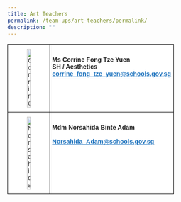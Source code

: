```yaml
---
title: Art Teachers
permalink: /team-ups/art-teachers/permalink/
description: ""
---
```


<style type="text/css">
.tg  {border-collapse:collapse;border-spacing:0;}
.tg td{border-color:black;border-style:solid;border-width:1px;font-family:Arial, sans-serif;font-size:14px;
  overflow:hidden;padding:10px 5px;word-break:normal;}
.tg th{border-color:black;border-style:solid;border-width:1px;font-family:Arial, sans-serif;font-size:14px;
  font-weight:normal;overflow:hidden;padding:10px 5px;word-break:normal;}
.tg .tg-l2bf{background-color:#FFF;color:#222;font-weight:bold;text-align:left;vertical-align:top}
.tg .tg-a3j2{background-color:#FFF;color:#222;text-align:center;vertical-align:middle}
.tg .tg-gj5f{background-color:#;color:#222;text-align:center;vertical-align:middle}
.tg .tg-rs0e{background-color:#;color:#222;font-weight:bold;text-align:left;vertical-align:top}
</style>
<table class="tg">
<thead>
  <tr>
    <th class="tg-a3j2"> <img src="https://unitypri.moe.edu.sg/wp-content/uploads/2022/06/Corrine.png" style="width:30%" alt="Corrine"></th>
    <th class="tg-l2bf"><br><span style="font-weight:bold">Ms Corrine Fong Tze Yuen</span><br><span style="font-weight:bold">SH / Aesthetics</span><br><a href="mailto:corrine_fong_tze_yuen@schools.gov.sg" target="_blank" rel="noopener noreferrer"><span style="text-decoration:underline;color:#1E73BE;background-color:transparent">corrine_fong_tze_yuen@schools.gov.sg</span></a></th>
   </tr>
</thead>
<tbody>
  <tr>
    <td class="tg-a3j2"><img src="https://unitypri.moe.edu.sg/wp-content/uploads/2022/07/Norsahida-600x775.png" style="width:30%" alt="Norsahida"></td>
    <td class="tg-l2bf"><br>
			<span style="font-weight:bold">Mdm Norsahida Binte Adam</span><br><span style="font-weight:bold"></span><br><a href="mailto:Norsahida_Adam@schools.gov.sg" target="_blank" rel="noopener noreferrer"><span style="text-decoration:underline;color:#1E73BE;background-color:transparent">Norsahida_Adam@schools.gov.sg</span></a></td>
  </tr>
</tbody>
</table>